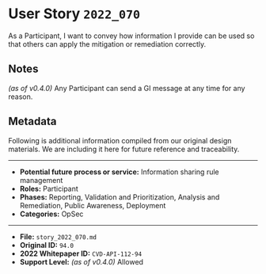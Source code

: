 
# User Story `2022_070` #

<!-- story-start -->As a Participant, I want to convey how information I provide can be used so that others can apply the mitigation or remediation correctly.<!-- story-end -->

## Notes ##

*(as of v0.4.0)*
Any Participant can send a GI message at any time for any reason.


## Metadata ##

Following is additional information compiled from our original design materials.
We are including it here for future reference and traceability.

---

- **Potential future process or service:** Information sharing rule management
- **Roles:** Participant
- **Phases:** Reporting, Validation and Prioritization, Analysis and Remediation, Public Awareness, Deployment
- **Categories:** OpSec

---

- **File:** `story_2022_070.md`
- **Original ID:** `94.0`
- **2022 Whitepaper ID:** `CVD-API-112-94`
- **Support Level:** *(as of v0.4.0)* Allowed
